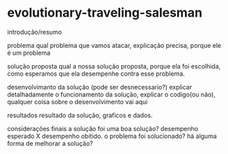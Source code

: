 # evolutionary-traveling-salesman

introdução/resumo

problema
  qual problema que vamos atacar, explicação precisa, porque ele é um problema
  
solução proposta
  qual a nossa solução proposta, porque ela foi escolhida, como esperamos que ela desempenhe contra esse problema.
  
desenvolvimanto da solução (pode ser desnecessario?)
  explicar detalhadamente o funcionamento da solução, explicar o codigo(ou não), qualquer coisa sobre o desenvolvimento vai aqui
  
resultados
  resultado da solução, graficos e dados.
  
 considerações finais
  a solução foi uma boa solução? desempenho esperado X desempenho obitido. o problema foi solucionado? há alguma forma de melhorar a solução?
